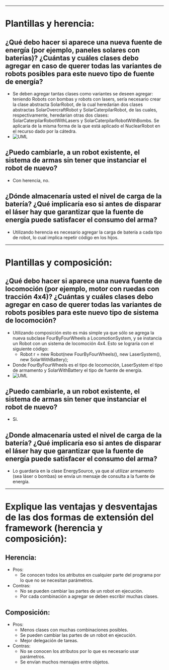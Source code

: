 <hr></hr>

# Plantillas y herencia:
## ¿Qué debo hacer si aparece una nueva fuente de energía (por ejemplo, paneles solares con baterías)? ¿Cuántas y cuáles clases debo agregar en caso de querer todas las variantes de robots posibles para este nuevo tipo de fuente de energía?
   - Se deben agregar tantas clases como variantes se deseen agregar: teniendo Robots con bombas y robots con lasers, sería necesario crear la clase abstracta SolarRobot, de la cual heredarían dos clases abstractas SolarOvercraftRobot y SolarCaterpilarRobot, de las cuales, respectivamente, heredarían otras dos clases: SolarCaterpilarRobotWithLasers y SolarCaterpilarRobotWithBombs. Se aplicaría de la misma forma de la que está aplicado el NuclearRobot en el recurso dado por la cátedra.
- ![UML](https://imgur.com/a/DU3IcxL)

## ¿Puedo cambiarle, a un robot existente, el sistema de armas sin tener que instanciar el robot de nuevo?
   - Con herencia, no.

## ¿Dónde almacenaría usted el nivel de carga de la batería? ¿Qué implicaría eso si antes de disparar el láser hay que garantizar que la fuente de energía puede satisfacer el consumo del arma?
   - Utilizando herencia es necesario agregar la carga de batería a cada tipo de robot, lo cual implica repetir código en los hijos.

<hr></hr>

# Plantillas y composición:
## ¿Qué debo hacer si aparece una nueva fuente de locomoción (por ejemplo, motor con ruedas con tracción 4x4)? ¿Cuántas y cuáles clases debo agregar en caso de querer todas las variantes de robots posibles para este nuevo tipo de sistema de locomoción?
   - Utilizando composición esto es más simple ya que sólo se agrega la nueva subclase FourByFourWheels a LocomotionSystem, y se instancia un Robot con un sistema de locomoción 4x4. Esto se lograría con el siguiente código:
       * Robot r = new Robot(new FourByFourWheels(), new LaserSystem(), new SolarWithBattery);
   - Donde FourByFourWheels es el tipo de locomoción, LaserSystem el tipo de armamento y SolarWithBattery el tipo de fuente de energía.
- ![UML](https://imgur.com/a/dkgxOMF)

## ¿Puedo cambiarle, a un robot existente, el sistema de armas sin tener que instanciar el robot de nuevo?
   - Si.

## ¿Donde almacenaría usted el nivel de carga de la batería? ¿Qué implicaría eso si antes de disparar el láser hay que garantizar que la fuente de energía puede satisfacer el consumo del arma?
   - Lo guardaría en la clase EnergySource, ya que al utilizar armamento (sea láser o bombas) se envía un mensaje de consulta a la fuente de energía.

<hr></hr>

# Explique las ventajas y desventajas de las dos formas de extensión del framework (herencia y composición):
## Herencia:
   - Pros:
       * Se conocen todos los atributos en cualquier parte del programa por lo que no se necesitan parámetros.
   - Contras:
       * No se pueden cambiar las partes de un robot en ejecución.
       * Por cada combinación a agregar se deben escribir muchas clases.
## Composición:
   - Pros:
       * Menos clases con muchas combinaciones posibles.
       * Se pueden cambiar las partes de un robot en ejecución.
       * Mejor delegación de tareas.
   - Contras:
       * No se conocen los atributos por lo que es necesario usar parámetros.
       * Se envían muchos mensajes entre objetos.
